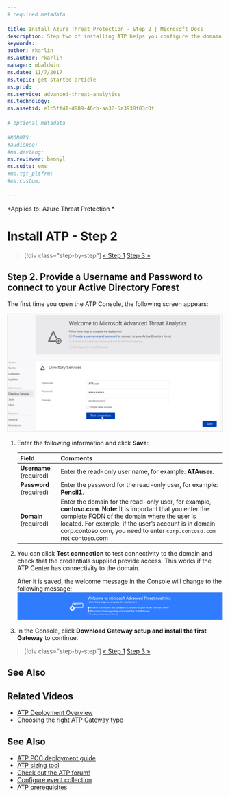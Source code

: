 ```yaml
---
# required metadata

title: Install Azure Threat Protection - Step 2 | Microsoft Docs
description: Step two of installing ATP helps you configure the domain connectivity settings on your ATP Center server
keywords:
author: rkarlin
ms.author: rkarlin
manager: mbaldwin
ms.date: 11/7/2017
ms.topic: get-started-article
ms.prod:
ms.service: advanced-threat-analytics
ms.technology:
ms.assetid: e1c5ff41-d989-46cb-aa38-5a3938f03c0f

# optional metadata

#ROBOTS:
#audience:
#ms.devlang:
ms.reviewer: bennyl
ms.suite: ems
#ms.tgt_pltfrm:
#ms.custom:

---
```


*Applies to: Azure Threat Protection *



# Install ATP - Step 2

>[!div class="step-by-step"]
[« Step 1](install-ata-step1.md)
[Step 3 »](install-ata-step3.md)

## Step 2. Provide a Username and Password to connect to your Active Directory Forest

The first time you open the ATP Console, the following screen appears:

![ATP welcome stage 1](media/ATA_1.7-welcome-provide-username.png)

1.  Enter the following information and click **Save**:

    |Field|Comments|
    |---------|------------|
    |**Username** (required)|Enter the read-only user name, for example: **ATAuser**.|
    |**Password** (required)|Enter the password for the read-only user, for example: **Pencil1**.|
    |**Domain** (required)|Enter the domain for the read-only user, for example, **contoso.com**. **Note:** It is important that you enter the complete FQDN of the domain where the user is located. For example, if the user’s account is in domain corp.contoso.com, you need to enter `corp.contoso.com` not contoso.com|

2. You can click **Test connection** to test connectivity to the domain and check that the credentials supplied provide access. This works if the ATP Center has connectivity to the domain. 	

    After it is saved, the welcome message in the Console will change to the following message:
![ATP welcome stage 1 finished](media/ATA_1.7-welcome-provide-username-finished.png)

3. In the Console, click **Download Gateway setup and install the first Gateway** to continue.


>[!div class="step-by-step"]
[« Step 1](install-ata-step1.md)
[Step 3 »](install-ata-step3.md)


## See Also
## Related Videos
- [ATP Deployment Overview](https://channel9.msdn.com/Shows/Microsoft-Security/Overview-of-ATP-Deployment-in-10-Minutes)
- [Choosing the right ATP Gateway type](https://channel9.msdn.com/Shows/Microsoft-Security/ATP-Deployment-Choose-the-Right-Gateway-Type)


## See Also
- [ATP POC deployment guide](http://aka.ms/atapoc)
- [ATP sizing tool](http://aka.ms/atasizingtool)
- [Check out the ATP forum!](https://social.technet.microsoft.com/Forums/security/home?forum=mata)
- [Configure event collection](configure-event-collection.md)
- [ATP prerequisites](ata-prerequisites.md)
